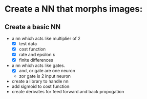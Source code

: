 # Create a NN that morphs images: 

## Create a basic NN 
- a nn which acts like multiplier of 2
	- [x] test data
	- [x] cost function
	- [x] rate and epsilon ε
	- [x] finite differences
- a nn which acts like gates.
	- [x] and, or gate are one neuron 
	- zor gate is 2 input neuron 
- create a library to handle nn
- add sigmoid to cost function 
- create derivates for feed forward and back propogation

